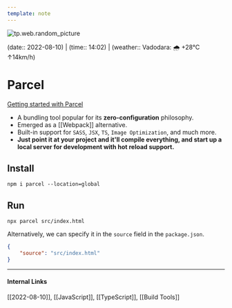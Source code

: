 ```yaml
---
template: note
---
```

![tp.web.random_picture](https://images.unsplash.com/photo-1531171138563-f6c0692e8238?crop=entropy&cs=tinysrgb&fit=crop&fm=jpg&h=300&ixid=MnwxfDB8MXxyYW5kb218MHx8dHJlZSxsYW5kc2NhcGUsd2F0ZXIsbW91bnRhaW58fHx8fHwxNjYwMTIwMzQ1&ixlib=rb-1.2.1&q=80&utm_campaign=api-credit&utm_medium=referral&utm_source=unsplash_source&w=900)

(date:: 2022-08-10) | (time:: 14:02) | (weather:: Vadodara: 🌧   +28°C ↑14km/h)

# Parcel
[Getting started with Parcel](https://parceljs.org/getting-started/webapp/)
- A bundling tool popular for its **zero-configuration** philosophy.
- Emerged as a [[Webpack]] alternative.
- Built-in support for `SASS`, `JSX`, `TS`, `Image Optimization`, and much more.
- **Just point it at your project and it'll compile everything, and start up a local server for development with hot reload support.**

## Install
```shell
npm i parcel --location=global
```

## Run
```shell
npx parcel src/index.html
```

Alternatively, we can specify it in the `source` field in the `package.json`.

```json
{
	"source": "src/index.html"
}
```

---
#### Internal Links
[[2022-08-10]], [[JavaScript]], [[TypeScript]], [[Build Tools]]